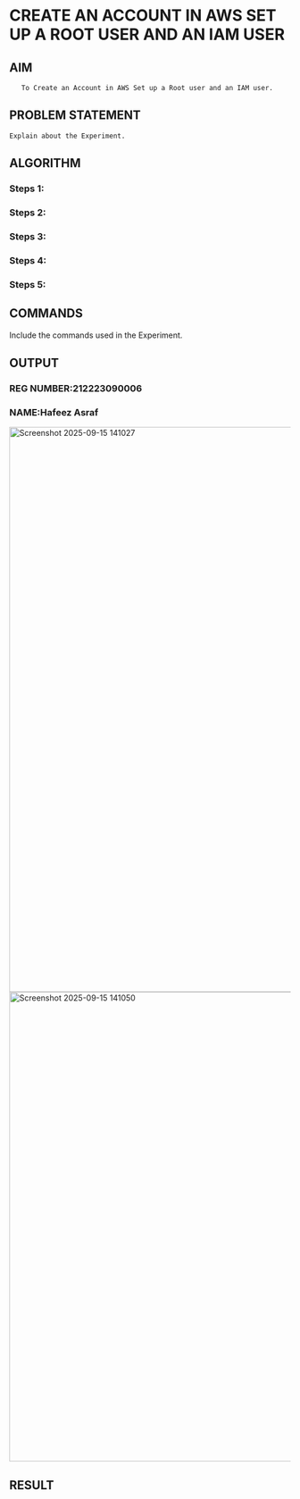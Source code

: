  # CREATE AN  ACCOUNT IN AWS SET UP A ROOT USER AND AN IAM USER 
  ## AIM
       To Create an Account in AWS Set up a Root user and an IAM user.
## PROBLEM STATEMENT
    Explain about the Experiment.

## ALGORITHM
 ### Steps 1:
 ### Steps 2:
 ### Steps 3:
 ### Steps 4:
 ### Steps 5:
## COMMANDS
Include the commands used in the Experiment.

## OUTPUT
### REG NUMBER:212223090006
### NAME:Hafeez Asraf
<img width="1850" height="1012" alt="Screenshot 2025-09-15 141027" src="https://github.com/user-attachments/assets/e0aa0d54-f74f-4b7a-8a87-91771b451e6b" />
 <img width="1851" height="841" alt="Screenshot 2025-09-15 141050" src="https://github.com/user-attachments/assets/2168c019-bdfa-489e-b2cd-3129f603e716" />

## RESULT
 

  


